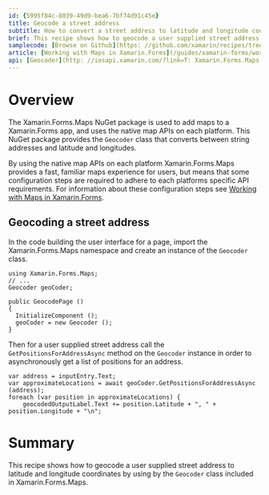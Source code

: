```yaml
---
id: {5995f84c-8039-49d9-bea6-7bf74d91c45e}
title: Geocode a street address
subtitle: How to convert a street address to latitude and longitude coordinates
brief: This recipe shows how to geocode a user supplied street address to latitude and longitude coordinates by using the `Geocoder` class included in Xamarin.Forms.Maps.
samplecode: [Browse on Github](https: //github.com/xamarin/recipes/tree/master/cross-platform/xamarin-forms/Maps/Geocode/)  
article: [Working with Maps in Xamarin.Forms](/guides/xamarin-forms/working-with/maps/)
api: [Geocoder](http: //iosapi.xamarin.com/?link=T: Xamarin.Forms.Maps.Geocoder)
---
```


# Overview

The Xamarin.Forms.Maps NuGet package is used to add maps to a Xamarin.Forms app, and uses the native map APIs on each platform. This NuGet package provides the `Geocoder` class that converts between string addresses and latitude and longitudes.

<div class="note">
By using the native map APIs on each platform Xamarin.Forms.Maps provides a fast, familiar maps experience for users, but means that some configuration steps are required to adhere to each platforms specific API requirements. For information about these configuration steps see <a href="http: //developer.xamarin.com/guides/xamarin-forms/working-with/maps/">Working with Maps in Xamarin.Forms</a>.
</div>

## Geocoding a street address

In the code building the user interface for a page, import the Xamarin.Forms.Maps namespace and create an instance of the `Geocoder` class.

```
using Xamarin.Forms.Maps;
// ...
Geocoder geoCoder;

public GeocodePage ()
{
  InitializeComponent ();
  geoCoder = new Geocoder ();
}
```

Then for a user supplied street address call the `GetPositionsForAddressAsync` method on the `Geocoder` instance in order to asynchronously get a list of positions for an address.

```
var address = inputEntry.Text;
var approximateLocations = await geoCoder.GetPositionsForAddressAsync (address);
foreach (var position in approximateLocations) {
    geocodedOutputLabel.Text += position.Latitude + ", " + position.Longitude + "\n";
```

# Summary

This recipe shows how to geocode a user supplied street address to latitude and longitude coordinates by using by the `Geocoder` class included in Xamarin.Forms.Maps.